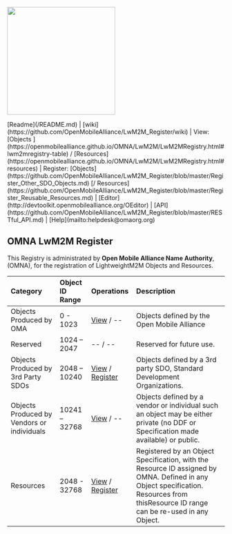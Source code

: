 <p>
	<img src="http://openmobilealliance.org/wp-content/uploads/2012/11/LOGO_OMA_Large.jpg" width="250">
</p>
[Readme](/README.md) | [wiki](https://github.com/OpenMobileAlliance/LwM2M_Register/wiki) | View: [Objects ](https://openmobilealliance.github.io/OMNA/LwM2M/LwM2MRegistry.html#lwm2mregistry-table) / [Resources](https://openmobilealliance.github.io/OMNA/LwM2M/LwM2MRegistry.html#resources) | Register: [Objects](https://github.com/OpenMobileAlliance/LwM2M_Register/blob/master/Register_Other_SDO_Objects.md) [/ Resources](https://github.com/OpenMobileAlliance/LwM2M_Register/blob/master/Register_Reusable_Resources.md) | [Editor](http://devtoolkit.openmobilealliance.org/OEditor) | [API](https://github.com/OpenMobileAlliance/LwM2M_Register/blob/master/RESTful_API.md) | [Help](mailto:helpdesk@omaorg.org) 

## OMNA LwM2M Register
This Registry is administrated by **Open Mobile Alliance Name Authority**, (OMNA), for the registration of LightweightM2M Objects and Resources.

Category                                    | Object ID Range | Operations                | Description
:------------------------------------------ | :-------------- | :------------------------ | :--------------------
Objects Produced by OMA                     | 0 - 1023         | [View](https://openmobilealliance.github.io/OMNA/LwM2M/LwM2MRegistry.html#omalabel) / --             | Objects defined by the Open Mobile Alliance
Reserved                                    | 1024 – 2047     | -- / --                   | Reserved for future use.
Objects Produced by 3rd Party SDOs          | 2048 – 10240    | [View](https://openmobilealliance.github.io/OMNA/LwM2M/LwM2MRegistry.html#extlabel) / [Register](/Register_Other_SDO_Objects.md)             | Objects defined by a 3rd party SDO, Standard Development Organizations.
Objects Produced by Vendors or individuals  | 10241 – 32768   | [View](https://openmobilealliance.github.io/OMNA/LwM2M/LwM2MRegistry.html#xlabel) / --   | Objects defined by a vendor or individual such an object may be either private (no DDF or Specification made available) or public.
Resources                                   |  2048 - 32768    | [View](https://openmobilealliance.github.io/OMNA/LwM2M/LwM2MRegistry.html#resources) / [Register](/Register_Reusable_Resources.md)  | Registered by an Object Specification, with the Resource ID assigned by OMNA. Defined in any Object specification. Resources from thisResource ID range can be re-used in any Object.


